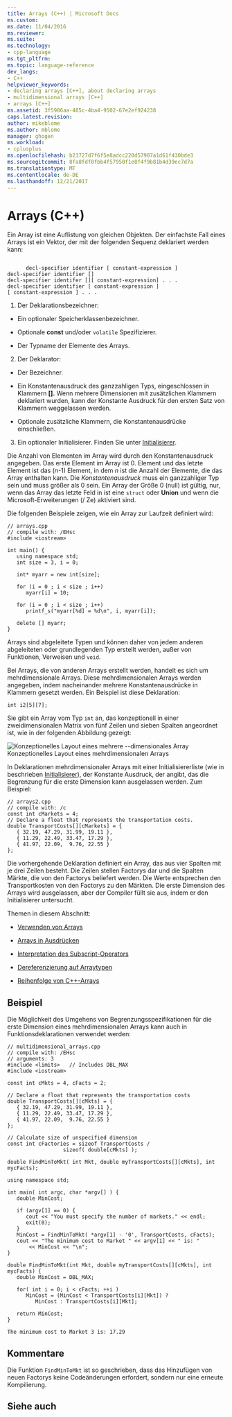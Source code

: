 ```yaml
---
title: Arrays (C++) | Microsoft Docs
ms.custom: 
ms.date: 11/04/2016
ms.reviewer: 
ms.suite: 
ms.technology:
- cpp-language
ms.tgt_pltfrm: 
ms.topic: language-reference
dev_langs:
- C++
helpviewer_keywords:
- declaring arrays [C++], about declaring arrays
- multidimensional arrays [C++]
- arrays [C++]
ms.assetid: 3f5986aa-485c-4ba4-9502-67e2ef924238
caps.latest.revision: 
author: mikeblome
ms.author: mblome
manager: ghogen
ms.workload:
- cplusplus
ms.openlocfilehash: b23727d7f6f5e8adcc220d57907a1d61f430bde3
ms.sourcegitcommit: 8fa8fdf0fbb4f57950f1e8f4f9b81b4d39ec7d7a
ms.translationtype: MT
ms.contentlocale: de-DE
ms.lasthandoff: 12/21/2017
---
```

# <a name="arrays-c"></a>Arrays (C++)
Ein Array ist eine Auflistung von gleichen Objekten. Der einfachste Fall eines Arrays ist ein Vektor, der mit der folgenden Sequenz deklariert werden kann:  
  
```  
  
      decl-specifier identifier [ constant-expression ]  
decl-specifier identifier []  
decl-specifier identifer [][ constant-expression] . . .  
decl-specifier identifier [ constant-expression ]  
[ constant-expression ] . . .  
```  
  
 1. Der Deklarationsbezeichner:  
  
-   Ein optionaler Speicherklassenbezeichner.  
  
-   Optionale **const** und/oder `volatile` Spezifizierer.  
  
-   Der Typname der Elemente des Arrays.  
  
 2. Der Deklarator:  
  
-   Der Bezeichner.  
  
-   Ein Konstantenausdruck des ganzzahligen Typs, eingeschlossen in Klammern **[].** Wenn mehrere Dimensionen mit zusätzlichen Klammern deklariert wurden, kann der Konstante Ausdruck für den ersten Satz von Klammern weggelassen werden.  
  
-   Optionale zusätzliche Klammern, die Konstantenausdrücke einschließen.  
  
 3. Ein optionaler Initialisierer.  Finden Sie unter [Initialisierer](../cpp/initializers.md).  
  
 Die Anzahl von Elementen im Array wird durch den Konstantenausdruck angegeben. Das erste Element im Array ist 0. Element und das letzte Element ist das (*n*-1) Element, in dem  *n*  ist die Anzahl der Elemente, die das Array enthalten kann. Die *Konstantenausdruck* muss ein ganzzahliger Typ sein und muss größer als 0 sein. Ein Array der Größe 0 (null) ist gültig, nur, wenn das Array das letzte Feld in ist eine `struct` oder **Union** und wenn die Microsoft-Erweiterungen (/ Ze) aktiviert sind.  
  
 Die folgenden Beispiele zeigen, wie ein Array zur Laufzeit definiert wird:  
  
```  
// arrays.cpp  
// compile with: /EHsc  
#include <iostream>  
  
int main() {  
   using namespace std;  
   int size = 3, i = 0;  
  
   int* myarr = new int[size];  
  
   for (i = 0 ; i < size ; i++)  
      myarr[i] = 10;  
  
   for (i = 0 ; i < size ; i++)  
      printf_s("myarr[%d] = %d\n", i, myarr[i]);  
  
   delete [] myarr;  
}  
```  
  
 Arrays sind abgeleitete Typen und können daher von jedem anderen abgeleiteten oder grundlegenden Typ erstellt werden, außer von Funktionen, Verweisen und `void`.  
  
 Bei Arrays, die von anderen Arrays erstellt werden, handelt es sich um mehrdimensionale Arrays. Diese mehrdimensionalen Arrays werden angegeben, indem nacheinander mehrere Konstantenausdrücke in Klammern gesetzt werden. Ein Beispiel ist diese Deklaration:  
  
```  
int i2[5][7];  
```  
  
 Sie gibt ein Array vom Typ `int` an, das konzeptionell in einer zweidimensionalen Matrix von fünf Zeilen und sieben Spalten angeordnet ist, wie in der folgenden Abbildung gezeigt:  
  
 ![Konzeptionelles Layout eines mehrere &#45;-dimensionales Array](../cpp/media/vc38rc1.gif "vc38RC1")  
Konzeptionelles Layout eines mehrdimensionalen Arrays  
  
 In Deklarationen mehrdimensionaler Arrays mit einer Initialisiererliste (wie in beschrieben [Initialisierer](../cpp/initializers.md)), der Konstante Ausdruck, der angibt, das die Begrenzung für die erste Dimension kann ausgelassen werden. Zum Beispiel:  
  
```  
// arrays2.cpp  
// compile with: /c  
const int cMarkets = 4;  
// Declare a float that represents the transportation costs.  
double TransportCosts[][cMarkets] = {   
   { 32.19, 47.29, 31.99, 19.11 },  
   { 11.29, 22.49, 33.47, 17.29 },  
   { 41.97, 22.09,  9.76, 22.55 }  
};  
```  
  
 Die vorhergehende Deklaration definiert ein Array, das aus vier Spalten mit je drei Zeilen besteht. Die Zeilen stellen Factorys dar und die Spalten Märkte, die von den Factorys beliefert werden. Die Werte entsprechen den Transportkosten von den Factorys zu den Märkten. Die erste Dimension des Arrays wird ausgelassen, aber der Compiler füllt sie aus, indem er den Initialisierer untersucht.  
  
 Themen in diesem Abschnitt:  
  
-   [Verwenden von Arrays](../cpp/using-arrays-cpp.md)  
  
-   [Arrays in Ausdrücken](../cpp/arrays-in-expressions.md)  
  
-   [Interpretation des Subscript-Operators](../cpp/interpretation-of-subscript-operator.md)  
  
-   [Dereferenzierung auf Arraytypen](../cpp/indirection-on-array-types.md)  
  
-   [Reihenfolge von C++-Arrays](../cpp/ordering-of-cpp-arrays.md)  
  
## <a name="example"></a>Beispiel  
 Die Möglichkeit des Umgehens von Begrenzungsspezifikationen für die erste Dimension eines mehrdimensionalen Arrays kann auch in Funktionsdeklarationen verwendet werden:  
  
```  
// multidimensional_arrays.cpp  
// compile with: /EHsc  
// arguments: 3  
#include <limits>   // Includes DBL_MAX  
#include <iostream>  
  
const int cMkts = 4, cFacts = 2;  
  
// Declare a float that represents the transportation costs  
double TransportCosts[][cMkts] = {   
   { 32.19, 47.29, 31.99, 19.11 },  
   { 11.29, 22.49, 33.47, 17.29 },  
   { 41.97, 22.09,  9.76, 22.55 }    
};  
  
// Calculate size of unspecified dimension  
const int cFactories = sizeof TransportCosts /  
                  sizeof( double[cMkts] );  
  
double FindMinToMkt( int Mkt, double myTransportCosts[][cMkts], int mycFacts);  
  
using namespace std;  
  
int main( int argc, char *argv[] ) {  
   double MinCost;  
  
   if (argv[1] == 0) {  
      cout << "You must specify the number of markets." << endl;  
      exit(0);  
   }  
   MinCost = FindMinToMkt( *argv[1] - '0', TransportCosts, cFacts);  
   cout << "The minimum cost to Market " << argv[1] << " is: "  
       << MinCost << "\n";  
}  
  
double FindMinToMkt(int Mkt, double myTransportCosts[][cMkts], int mycFacts) {  
   double MinCost = DBL_MAX;  
  
   for( int i = 0; i < cFacts; ++i )  
      MinCost = (MinCost < TransportCosts[i][Mkt]) ?  
         MinCost : TransportCosts[i][Mkt];  
  
   return MinCost;  
}  
```  
  
```Output  
The minimum cost to Market 3 is: 17.29  
```  
  
## <a name="comments"></a>Kommentare  
 Die Funktion `FindMinToMkt` ist so geschrieben, dass das Hinzufügen von neuen Factorys keine Codeänderungen erfordert, sondern nur eine erneute Kompilierung.  
  
## <a name="see-also"></a>Siehe auch  
 